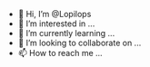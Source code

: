 - 👋 Hi, I’m @Lopilops
- 👀 I’m interested in ...
- 🌱 I’m currently learning ...
- 💞️ I’m looking to collaborate on ...
- 📫 How to reach me ...

<!---
Lopilops/Lopilops is a ✨ special ✨ repository because its `README.md` (this file) appears on your GitHub profile.
You can click the Preview link to take a look at your changes.
--->

